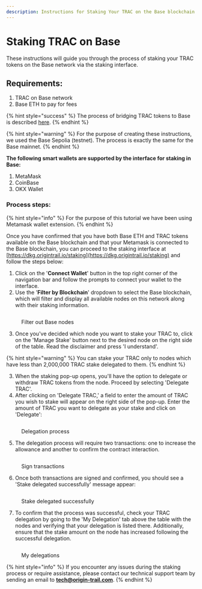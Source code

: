 ```yaml
---
description: Instructions for Staking Your TRAC on the Base blockchain
---
```


# Staking TRAC on Base

These instructions will guide you through the process of staking your TRAC tokens on the Base network via the staking interface.

## Requirements:

1. TRAC on Base network
2. Base ETH to pay for fees

{% hint style="success" %}
The process of bridging TRAC tokens to Base is described [here](https://docs.origintrail.io/integrated-blockchains/base-blockchain).
{% endhint %}

{% hint style="warning" %}
For the purpose of creating these instructions, we used the Base Sepolia (testnet). The process is exactly the same for the Base mainnet.
{% endhint %}



**The following smart wallets are supported by the interface for staking in Base:**

1. MetaMask
2. CoinBase
3. OKX Wallet

### Process steps:

{% hint style="info" %}
For the purpose of this tutorial we have been using Metamask wallet extension.
{% endhint %}

Once you have confirmed that you have both Base ETH and TRAC tokens available on the Base blockchain and that your Metamask is connected to the Base blockchain, you can proceed to the staking interface at [https://dkg.origintrail.io/staking](https://dkg.origintrail.io/staking) and follow the steps below:

1. Click on the '**Connect Wallet**' button in the top right corner of the navigation bar and follow the prompts to connect your wallet to the interface.
2. Use the '**Filter by Blockchain**' dropdown to select the Base blockchain, which will filter and display all available nodes on this network along with their staking information.

<figure><img src="../../.gitbook/assets/Screenshot 2024-08-21 at 12.44.41.png" alt=""><figcaption><p>Filter out Base nodes</p></figcaption></figure>

3. Once you've decided which node you want to stake your TRAC to, click on the 'Manage Stake' button next to the desired node on the right side of the table. Read the disclaimer and press 'I understand'.

{% hint style="warning" %}
You can stake your TRAC only to nodes which have less than 2,000,000 TRAC stake delegated to them.&#x20;
{% endhint %}

3. When the staking pop-up opens, you'll have the option to delegate or withdraw TRAC tokens from the node. Proceed by selecting 'Delegate TRAC'.
4. After clicking on 'Delegate TRAC,' a field to enter the amount of TRAC you wish to stake will appear on the right side of the pop-up. Enter the amount of TRAC you want to delegate as your stake and click on 'Delegate':

<figure><img src="../../.gitbook/assets/Screenshot 2024-08-21 at 12.56.45.png" alt=""><figcaption><p>Delegation process</p></figcaption></figure>

5. The delegation process will require two transactions: one to increase the allowance and another to confirm the contract interaction.

<figure><img src="../../.gitbook/assets/Screenshot 2024-08-21 at 12.59.35.png" alt=""><figcaption><p>Sign transactions</p></figcaption></figure>

6. Once both transactions are signed and confirmed, you should see a 'Stake delegated successfully' message appear:

<figure><img src="../../.gitbook/assets/Screenshot 2024-08-21 at 12.59.52.png" alt=""><figcaption><p>Stake delegated successfully</p></figcaption></figure>

7. To confirm that the process was successful, check your TRAC delegation by going to the 'My Delegation' tab above the table with the nodes and verifying that your delegation is listed there. Additionally, ensure that the stake amount on the node has increased following the successful delegation.

<figure><img src="../../.gitbook/assets/Screenshot 2024-08-21 at 13.05.55.png" alt=""><figcaption><p>My delegations</p></figcaption></figure>

{% hint style="info" %}
If you encounter any issues during the staking process or require assistance, please contact our technical support team by sending an email to **tech@origin-trail.com**.
{% endhint %}

